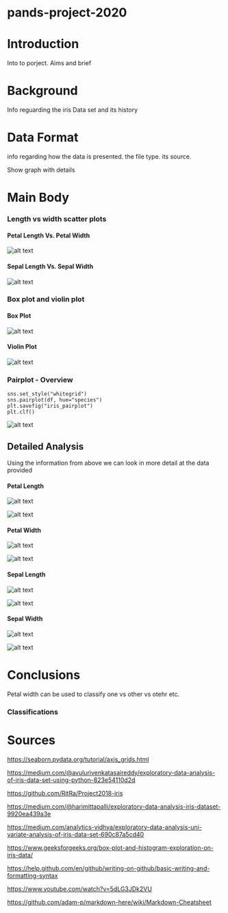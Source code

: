 # **pands-project-2020**


# Introduction

Into to porject. Aims and brief

# Background

Info reguarding the iris Data set and its history

# Data Format

info regarding how the data is presented. the file type. its source. 

Show graph with details

# Main Body

### Length vs width scatter plots

#### Petal Length Vs. Petal Width
![alt text](https://github.com/eoinlees/pands-project-2020/blob/master/all_petal_length_vs_petal_width.png "Logo Title Text 1")


#### Sepal Length Vs. Sepal Width

![alt text](https://github.com/eoinlees/pands-project-2020/blob/master/all_sepal_length_vs_sepal_width.png "Logo Title Text 1")



### Box plot and violin plot

#### Box Plot

![alt text](https://github.com/eoinlees/pands-project-2020/blob/master/boxplot.png "Logo Title Text 1")


#### Violin Plot

![alt text](https://github.com/eoinlees/pands-project-2020/blob/master/violinplot.png "Logo Title Text 1")

### Pairplot - Overview

````
sns.set_style("whitegrid")
sns.pairplot(df, hue="species")
plt.savefig("iris_pairplot")
plt.clf()
````

![alt text](https://github.com/eoinlees/pands-project-2020/blob/master/iris_pairplot.png "Logo Title Text 1")



## Detailed Analysis

Using the information from above we can look in more detail at the data provided

#### Petal Length

![alt text](https://github.com/eoinlees/pands-project-2020/blob/master/petal_length_hist.png "Logo Title Text 1")

![alt text](https://github.com/eoinlees/pands-project-2020/blob/master/petal_length_species.png "Logo Title Text 1")

#### Petal Width

![alt text](https://github.com/eoinlees/pands-project-2020/blob/master/petal_width_hist.png "Logo Title Text 1")

![alt text](https://github.com/eoinlees/pands-project-2020/blob/master/petal_width_species.png "Logo Title Text 1")

#### Sepal Length

![alt text](https://github.com/eoinlees/pands-project-2020/blob/master/sepal_length_hist.png "Logo Title Text 1")

![alt text](https://github.com/eoinlees/pands-project-2020/blob/master/sepal_length_species.png "Logo Title Text 1")

#### Sepal Width

![alt text](https://github.com/eoinlees/pands-project-2020/blob/master/sepal_width_hist.png "Logo Title Text 1")

![alt text](https://github.com/eoinlees/pands-project-2020/blob/master/sepal_width_species.png "Logo Title Text 1")




# Conclusions

Petal width can be used to classify one vs other vs otehr etc. 

### Classifications



# Sources

https://seaborn.pydata.org/tutorial/axis_grids.html

https://medium.com/@avulurivenkatasaireddy/exploratory-data-analysis-of-iris-data-set-using-python-823e54110d2d

https://github.com/RitRa/Project2018-iris

https://medium.com/@harimittapalli/exploratory-data-analysis-iris-dataset-9920ea439a3e

https://medium.com/analytics-vidhya/exploratory-data-analysis-uni-variate-analysis-of-iris-data-set-690c87a5cd40

https://www.geeksforgeeks.org/box-plot-and-histogram-exploration-on-iris-data/

https://help.github.com/en/github/writing-on-github/basic-writing-and-formatting-syntax

https://www.youtube.com/watch?v=5dLG3JDk2VU

https://github.com/adam-p/markdown-here/wiki/Markdown-Cheatsheet